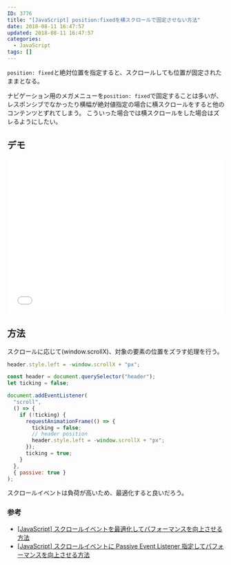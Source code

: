 ```yaml
---
ID: 3776
title: "[JavaScript] position:fixedを横スクロールで固定させない方法"
date: 2018-08-11 16:47:57
updated: 2018-08-11 16:47:57
categories:
  - JavaScript
tags: []
---
```


`position: fixed`と絶対位置を指定すると、スクロールしても位置が固定されたままとなる。

ナビゲーション用のメガメニューを`position: fixed`で固定することは多いが、レスポンシブでなかったり横幅が絶対値指定の場合に横スクロールをすると他のコンテンツとずれてしまう。
こういった場合では横スクロールをした場合はズレるようにしたい。

<!--more-->

## デモ

<iframe height='360' scrolling='no' title='vertical fixed header' src='//codepen.io/hiro0218/embed/preview/ZjweRE/?height=364&theme-id=light&default-tab=result&embed-version=2' frameborder='no' allowtransparency='true' allowfullscreen='true' style='width: 100%;'>See the Pen <a href='https://codepen.io/hiro0218/pen/ZjweRE/'>vertical fixed header</a> by hiro (<a href='https://codepen.io/hiro0218'>@hiro0218</a>) on <a href='https://codepen.io'>CodePen</a>.
</iframe>

## 方法

スクロールに応じて(window.scrollX)、対象の要素の位置をズラす処理を行う。

```js
header.style.left = -window.scrollX + "px";
```

```js
const header = document.querySelector("header");
let ticking = false;

document.addEventListener(
  "scroll",
  () => {
    if (!ticking) {
      requestAnimationFrame(() => {
        ticking = false;
        // header position
        header.style.left = -window.scrollX + "px";
      });
      ticking = true;
    }
  },
  { passive: true }
);
```

スクロールイベントは負荷が高いため、最適化すると良いだろう。

### 参考

- [[JavaScript] スクロールイベントを最適化してパフォーマンスを向上させる方法](https://b.0218.jp/20180718164756.html)
- [[JavaScript] スクロールイベントに Passive Event Listener 指定してパフォーマンスを向上させる方法](https://b.0218.jp/20180714221323.html)
